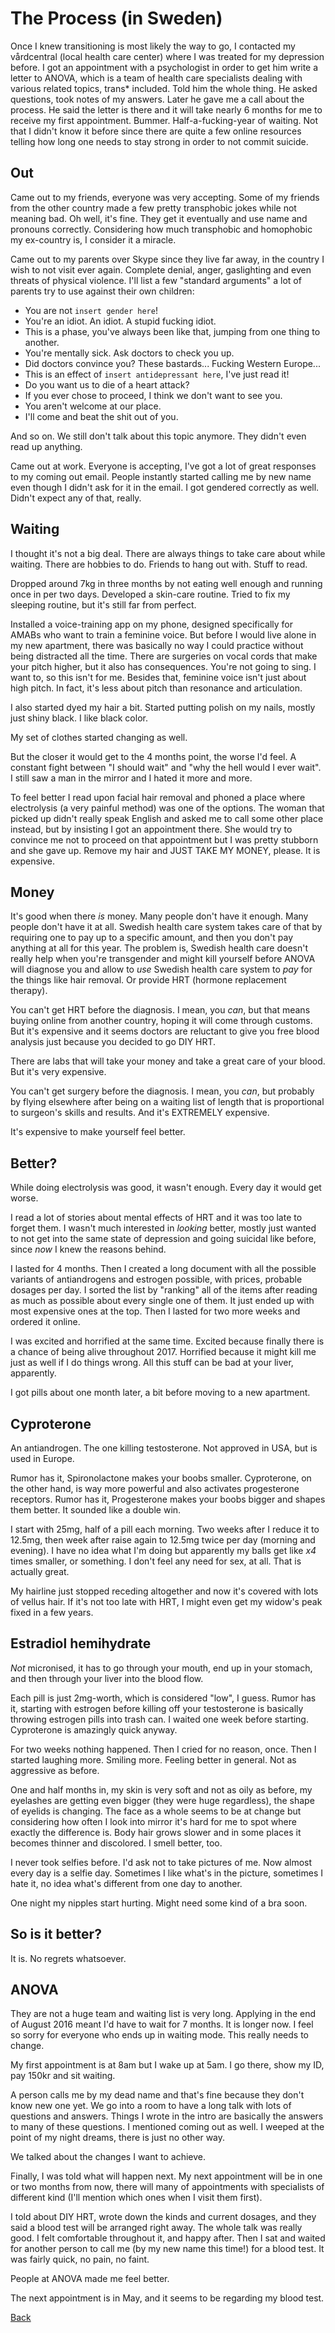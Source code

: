 # The Process (in Sweden)

Once I knew transitioning is most likely the way to go, I contacted my
vårdcentral (local health care center) where I was treated for my
depression before.  I got an appointment with a psychologist in order
to get him write a letter to ANOVA, which is a team of health care
specialists dealing with various related topics, trans* included.
Told him the whole thing.  He asked questions, took notes of my
answers.  Later he gave me a call about the process.  He said the
letter is there and it will take nearly 6 months for me to receive my
first appointment.  Bummer.  Half-a-fucking-year of waiting.  Not that
I didn't know it before since there are quite a few online resources
telling how long one needs to stay strong in order to not commit
suicide.

## Out

Came out to my friends, everyone was very accepting.  Some of my
friends from the other country made a few pretty transphobic jokes
while not meaning bad.  Oh well, it's fine.  They get it eventually
and use name and pronouns correctly.  Considering how much transphobic
and homophobic my ex-country is, I consider it a miracle.

Came out to my parents over Skype since they live far away, in the
country I wish to not visit ever again.  Complete denial, anger,
gaslighting and even threats of physical violence.  I'll list a few
"standard arguments" a lot of parents try to use against their own
children:

 * You are not `insert gender here`!
 * You're an idiot. An idiot. A stupid fucking idiot.
 * This is a phase, you've always been like that, jumping from one thing to another.
 * You're mentally sick. Ask doctors to check you up.
 * Did doctors convince you? These bastards... Fucking Western Europe...
 * This is an effect of `insert antidepressant here`, I've just read it!
 * Do you want us to die of a heart attack?
 * If you ever chose to proceed, I think we don't want to see you.
 * You aren't welcome at our place.
 * I'll come and beat the shit out of you.

And so on.  We still don't talk about this topic anymore.  They didn't
even read up anything.

Came out at work.  Everyone is accepting, I've got a lot of great
responses to my coming out email.  People instantly started calling me
by new name even though I didn't ask for it in the email.  I got
gendered correctly as well.  Didn't expect any of that, really.

## Waiting

I thought it's not a big deal.  There are always things to take care
about while waiting.  There are hobbies to do.  Friends to hang out
with. Stuff to read.

Dropped around 7kg in three months by not eating well enough and
running once in per two days. Developed a skin-care routine. Tried
to fix my sleeping routine, but it's still far from perfect.

Installed a voice-training app on my phone, designed specifically for
AMABs who want to train a feminine voice. But before I would live alone
in my new apartment, there was basically no way I could practice without
being distracted all the time. There are surgeries on vocal cords that
make your pitch higher, but it also has consequences. You're not going to
sing. I want to, so this isn't for me. Besides that, feminine voice isn't
just about high pitch. In fact, it's less about pitch than resonance and
articulation.

I also started dyed my hair a bit. Started putting polish on my nails,
mostly just shiny black. I like black color.

My set of clothes started changing as well.

But the closer it would get to the 4 months point, the worse I'd feel.
A constant fight between "I should wait" and "why the hell would I ever
wait".  I still saw a man in the mirror and I hated it more and more.

To feel better I read upon facial hair removal and phoned a
place where electrolysis (a very painful method) was one of the
options.  The woman that picked up didn't really speak English and
asked me to call some other place instead, but by insisting I got an
appointment there.  She would try to convince me not to proceed on
that appointment but I was pretty stubborn and she gave up.  Remove my
hair and JUST TAKE MY MONEY, please.  It is expensive.

## Money

It's good when there _is_ money.  Many people don't have it enough.
Many people don't have it at all.  Swedish health care system takes
care of that by requiring one to pay up to a specific amount, and then
you don't pay anything at all for this year.  The problem is, Swedish
health care doesn't really help when you're transgender and might kill
yourself before ANOVA will diagnose you and allow to _use_ Swedish
health care system to _pay_ for the things like hair removal.  Or
provide HRT (hormone replacement therapy).

You can't get HRT before the diagnosis.  I mean, you _can_, but that
means buying online from another country, hoping it will come through
customs.  But it's expensive and it seems doctors are reluctant to
give you free blood analysis just because you decided to go DIY HRT.

There are labs that will take your money and take a great care of your
blood.  But it's very expensive.

You can't get surgery before the diagnosis.  I mean, you _can_, but
probably by flying elsewhere after being on a waiting list of length
that is proportional to surgeon's skills and results.  And it's
EXTREMELY expensive.

It's expensive to make yourself feel better.

## Better?

While doing electrolysis was good, it wasn't enough.  Every day it
would get worse.

I read a lot of stories about mental effects of HRT and it was too
late to forget them.  I wasn't much interested in _looking_ better,
mostly just wanted to not get into the same state of depression and
going suicidal like before, since _now_ I knew the reasons behind.

I lasted for 4 months.  Then I created a long document with all the
possible variants of antiandrogens and estrogen possible, with prices,
probable dosages per day.  I sorted the list by "ranking" all of the
items after reading as much as possible about every single one of
them.  It just ended up with most expensive ones at the top.  Then I
lasted for two more weeks and ordered it online.

I was excited and horrified at the same time.  Excited because finally
there is a chance of being alive throughout 2017.  Horrified because
it might kill me just as well if I do things wrong.  All this stuff
can be bad at your liver, apparently.

I got pills about one month later, a bit before moving to a new
apartment.

## Cyproterone

An antiandrogen.  The one killing testosterone.  Not approved in USA,
but is used in Europe.

Rumor has it, Spironolactone makes your boobs smaller.  Cyproterone,
on the other hand, is way more powerful and also activates
progesterone receptors.  Rumor has it, Progesterone makes your boobs
bigger and shapes them better.  It sounded like a double win.

I start with 25mg, half of a pill each morning.  Two weeks after I
reduce it to 12.5mg, then week after raise again to 12.5mg twice per
day (morning and evening).  I have no idea what I'm doing but
apparently my balls get like _x4_ times smaller, or something.  I
don't feel any need for sex, at all.  That is actually great.

My hairline just stopped receding altogether and now it's covered
with lots of vellus hair. If it's not too late with HRT, I might
even get my widow's peak fixed in a few years.

## Estradiol hemihydrate

_Not_ micronised, it has to go through your mouth, end up in your
stomach, and then through your liver into the blood flow.

Each pill is just 2mg-worth, which is considered "low", I guess.
Rumor has it, starting with estrogen before killing off your
testosterone is basically throwing estrogen pills into trash can.  I
waited one week before starting.  Cyproterone is amazingly quick
anyway.

For two weeks nothing happened.  Then I cried for no reason, once.
Then I started laughing more.  Smiling more.  Feeling better in
general. Not as aggressive as before.

One and half months in, my skin is very soft and not as oily as
before, my eyelashes are getting even bigger (they were huge
regardless), the shape of eyelids is changing.  The face as a whole
seems to be at change but considering how often I look into mirror
it's hard for me to spot where exactly the difference is.  Body hair
grows slower and in some places it becomes thinner and discolored.
I smell better, too.

I never took selfies before.  I'd ask not to take pictures of me.  Now
almost every day is a selfie day.  Sometimes I like what's in the
picture, sometimes I hate it, no idea what's different from one day to
another.

One night my nipples start hurting.  Might need some kind of a bra
soon.

## So is it better?

It is. No regrets whatsoever.

## ANOVA

They are not a huge team and waiting list is very long.  Applying in
the end of August 2016 meant I'd have to wait for 7 months.  It is
longer now.  I feel so sorry for everyone who ends up in waiting mode.
This really needs to change.

My first appointment is at 8am but I wake up at 5am.  I go there, show
my ID, pay 150kr and sit waiting.

A person calls me by my dead name and that's fine because they don't
know new one yet.  We go into a room to have a long talk with lots of
questions and answers.  Things I wrote in the intro are basically the
answers to many of these questions.  I mentioned coming out as well.
I weeped at the point of my night dreams, there is just no other way.

We talked about the changes I want to achieve.

Finally, I was told what will happen next.  My next appointment will
be in one or two months from now, there will many of appointments with
specialists of different kind (I'll mention which ones when I visit
them first).

I told about DIY HRT, wrote down the kinds and current dosages, and
they said a blood test will be arranged right away.  The whole talk
was really good.  I felt comfortable throughout it, and happy after.
Then I sat and waited for another person to call me (by my new name
this time!) for a blood test.  It was fairly quick, no pain, no faint.

People at ANOVA made me feel better.

The next appointment is in May, and it seems to be regarding my blood test.

[Back](index.md)
